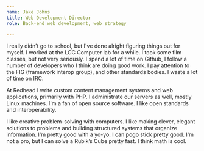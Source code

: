 ```yaml
---
name: Jake Johns
title: Web Development Director
role: Back-end web development, web strategy

---
```



I really didn’t go to school, but I've done alright figuring things out for
myself. I worked at the LCC Computer lab for a while. I took some film classes,
but not very seriously. I spend a lot of time on Github, I follow a number of
developers who I think are doing good work. I pay attention to the FIG
(framework interop group), and other standards bodies. I waste a lot of time on
IRC.

At Redhead I write custom content management systems and web applications,
primarily with PHP. I administrate our servers as well, mostly Linux machines.
I'm a fan of open source software. I like open standards and interoperability.

I like creative problem-solving with computers. I like making clever, elegant
solutions to problems and building structured systems that organize information.
I'm pretty good with a yo-yo. I can pogo stick pretty good. I'm not a pro, but I
can solve a Rubik’s Cube pretty fast. I think math is cool.
